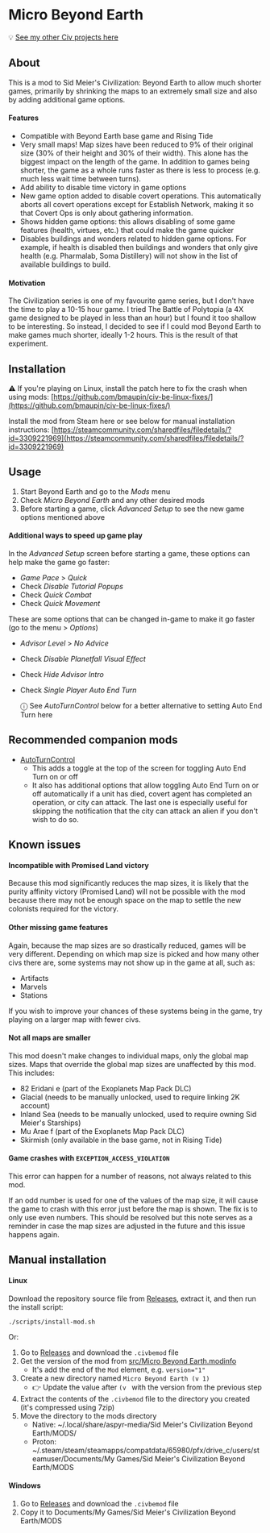 # Micro Beyond Earth

💡 [See my other Civ projects here](https://github.com/search?q=user%3Abmaupin+topic%3Acivilization&type=Repositories)

## About

This is a mod to Sid Meier's Civilization: Beyond Earth to allow much shorter games, primarily by shrinking the maps to an extremely small size and also by adding additional game options.

#### Features

- Compatible with Beyond Earth base game and Rising Tide
- Very small maps! Map sizes have been reduced to 9% of their original size (30% of their height and 30% of their width). This alone has the biggest impact on the length of the game. In addition to games being shorter, the game as a whole runs faster as there is less to process (e.g. much less wait time between turns).
- Add ability to disable time victory in game options
- New game option added to disable covert operations. This automatically aborts all covert operations except for Establish Network, making it so that Covert Ops is only about gathering information.
- Shows hidden game options: this allows disabling of some game features (health, virtues, etc.) that could make the game quicker
- Disables buildings and wonders related to hidden game options. For example, if health is disabled then buildings and wonders that only give health (e.g. Pharmalab, Soma Distillery) will not show in the list of available buildings to build.

#### Motivation

The Civilization series is one of my favourite game series, but I don't have the time to play a 10-15 hour game. I tried The Battle of Polytopia (a 4X game designed to be played in less than an hour) but I found it too shallow to be interesting. So instead, I decided to see if I could mod Beyond Earth to make games much shorter, ideally 1-2 hours. This is the result of that experiment.

## Installation

⚠️ If you're playing on Linux, install the patch here to fix the crash when using mods: [https://github.com/bmaupin/civ-be-linux-fixes/](https://github.com/bmaupin/civ-be-linux-fixes/)

Install the mod from Steam here or see below for manual installation instructions: [https://steamcommunity.com/sharedfiles/filedetails/?id=3309221969](https://steamcommunity.com/sharedfiles/filedetails/?id=3309221969)

## Usage

1. Start Beyond Earth and go to the _Mods_ menu
1. Check _Micro Beyond Earth_ and any other desired mods
1. Before starting a game, click _Advanced Setup_ to see the new game options mentioned above

#### Additional ways to speed up game play

In the _Advanced Setup_ screen before starting a game, these options can help make the game go faster:

- _Game Pace_ > _Quick_
- Check _Disable Tutorial Popups_
- Check _Quick Combat_
- Check _Quick Movement_

These are some options that can be changed in-game to make it go faster (go to the menu > _Options_)

- _Advisor Level_ > _No Advice_
- Check _Disable Planetfall Visual Effect_
- Check _Hide Advisor Intro_
- Check _Single Player Auto End Turn_

  ⓘ See _AutoTurnControl_ below for a better alternative to setting Auto End Turn here

## Recommended companion mods

- [AutoTurnControl](https://steamcommunity.com/sharedfiles/filedetails/?id=503856497)
  - This adds a toggle at the top of the screen for toggling Auto End Turn on or off
  - It also has additional options that allow toggling Auto End Turn on or off automatically if a unit has died, covert agent has completed an operation, or city can attack. The last one is especially useful for skipping the notification that the city can attack an alien if you don't wish to do so.

## Known issues

#### Incompatible with Promised Land victory

Because this mod significantly reduces the map sizes, it is likely that the purity affinity victory (Promised Land) will not be possible with the mod because there may not be enough space on the map to settle the new colonists required for the victory.

#### Other missing game features

Again, because the map sizes are so drastically reduced, games will be very different. Depending on which map size is picked and how many other civs there are, some systems may not show up in the game at all, such as:

- Artifacts
- Marvels
- Stations

If you wish to improve your chances of these systems being in the game, try playing on a larger map with fewer civs.

#### Not all maps are smaller

This mod doesn't make changes to individual maps, only the global map sizes. Maps that override the global map sizes are unaffected by this mod. This includes:

- 82 Eridani e (part of the Exoplanets Map Pack DLC)
- Glacial (needs to be manually unlocked, used to require linking 2K account)
- Inland Sea (needs to be manually unlocked, used to require owning Sid Meier's Starships)
- Mu Arae f (part of the Exoplanets Map Pack DLC)
- Skirmish (only available in the base game, not in Rising Tide)

#### Game crashes with `EXCEPTION_ACCESS_VIOLATION`

This error can happen for a number of reasons, not always related to this mod.

If an odd number is used for one of the values of the map size, it will cause the game to crash with this error just before the map is shown. The fix is to only use even numbers. This should be resolved but this note serves as a reminder in case the map sizes are adjusted in the future and this issue happens again.

## Manual installation

#### Linux

Download the repository source file from [Releases](https://github.com/bmaupin/micro-beyond-earth/releases), extract it, and then run the install script:

```
./scripts/install-mod.sh
```

Or:

1. Go to [Releases](https://github.com/bmaupin/micro-beyond-earth/releases) and download the `.civbemod` file
1. Get the version of the mod from [src/Micro Beyond Earth.modinfo](src/Micro%20Beyond%20Earth.modinfo)
   - It's add the end of the `Mod` element, e.g. `version="1"`
1. Create a new directory named `Micro Beyond Earth (v 1)`
   - 👉 Update the value after `(v ` with the version from the previous step
1. Extract the contents of the `.civbemod` file to the directory you created (it's compressed using 7zip)
1. Move the directory to the mods directory
   - Native: ~/.local/share/aspyr-media/Sid Meier's Civilization Beyond Earth/MODS/
   - Proton: ~/.steam/steam/steamapps/compatdata/65980/pfx/drive_c/users/steamuser/Documents/My Games/Sid Meier's Civilization Beyond Earth/MODS

#### Windows

1. Go to [Releases](https://github.com/bmaupin/micro-beyond-earth/releases) and download the `.civbemod` file
1. Copy it to Documents/My Games/Sid Meier's Civilization Beyond Earth/MODS

